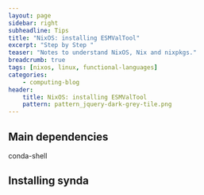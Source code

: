 ```yaml
---
layout: page
sidebar: right
subheadline: Tips
title: "NixOS: installing ESMValTool"
excerpt: "Step by Step "
teaser: "Notes to understand NixOS, Nix and nixpkgs."
breadcrumb: true
tags: [nixos, linux, functional-languages]
categories:
    - computing-blog
header:
    title: NixOS: installing ESMValTool
    pattern: pattern_jquery-dark-grey-tile.png
---
```





## Main dependencies

conda-shell

## Installing synda

## 







